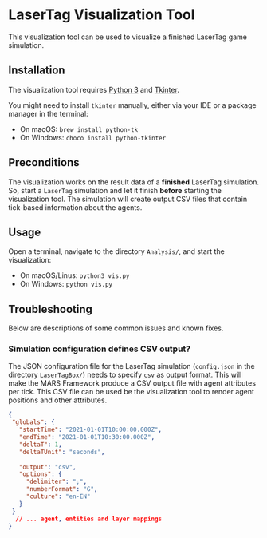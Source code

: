 # LaserTag Visualization Tool

This visualization tool can be used to visualize a finished LaserTag game simulation.

## Installation

The visualization tool requires [Python 3](https://www.python.org/downloads/) and [Tkinter](https://docs.python.org/3/library/tkinter.html).

You might need to install `tkinter` manually, either via your IDE or a package manager in the terminal:

- On macOS: `brew install python-tk`
- On Windows: `choco install python-tkinter`

## Preconditions

The visualization works on the result data of a **finished** LaserTag simulation. So, start a `LaserTag` simulation and let it finish **before** starting the visualization tool. The simulation will create output CSV files that contain tick-based information about the agents.

## Usage

Open a terminal, navigate to the directory `Analysis/`, and start the visualization:

- On macOS/Linus: `python3 vis.py`
- On Windows: `python vis.py`

## Troubleshooting

Below are descriptions of some common issues and known fixes.

### Simulation configuration defines CSV output?

The JSON configuration file for the LaserTag simulation (`config.json` in the directory `LaserTagBox/`) needs to specify `csv` as output format. This will make the MARS Framework produce a CSV output file with agent attributes per tick. This CSV file can be used be the visualization tool to render agent positions and other attributes.

```json
{
 "globals": {
   "startTime": "2021-01-01T10:00:00.000Z",
   "endTime": "2021-01-01T10:30:00.000Z",
   "deltaT": 1,
   "deltaTUnit": "seconds",
   
   "output": "csv",
   "options": {
     "delimiter": ";",
     "numberFormat": "G",
     "culture": "en-EN"
   }
 }
  // ... agent, entities and layer mappings
}
```
